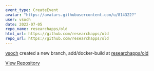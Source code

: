 ```yaml
---
event_type: CreateEvent
avatar: "https://avatars.githubusercontent.com/u/814322?"
user: vsoch
date: 2022-07-05
repo_name: researchapps/old
html_url: https://github.com/researchapps/old
repo_url: https://github.com/researchapps/old
---
```


<a href='https://github.com/vsoch' target='_blank'>vsoch</a> created a new branch, add/docker-build at <a href='https://github.com/researchapps/old' target='_blank'>researchapps/old</a>

<a href='https://github.com/researchapps/old' target='_blank'>View Repository</a>